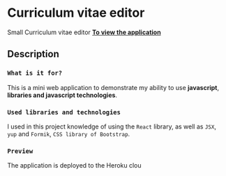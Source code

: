 # Curriculum vitae editor

Small Curriculum vitae editor **[To view the application](https://justedlevcvapp.herokuapp.com/)**

## Description

### `What is it for?`

This is a mini web application to demonstrate my ability to use **javascript**, **libraries and javascript technologies**.

### `Used libraries and technologies`

I used in this project knowledge of using the `React` library, as well as `JSX`, `yup` and `Formik`, `CSS library of Bootstrap`.

### `Preview`

The application is deployed to the Heroku clou
